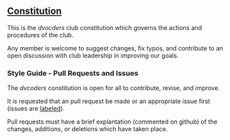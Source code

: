## [Constitution](constitution.md)

This is the *dvocders* club constitution which governs the actions and procedures of the club. 

Any member is welcome to suggest changes, fix typos, and contribute to an open discussion with club leadership in improving our goals.

### Style Guide - Pull Requests and Issues

The *dvcoders* constitution is open for all to contribute, revise, and improve. 

It is requested that an pull request be made or an appropriate issue first (issues are [labeled](https://github.com/dvcoders/constitution/labels)).

Pull requests must have a brief explantation (commented on github) of the changes, additions, or deletions which have taken place.
